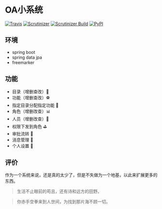 # OA小系统
[![Travis](https://img.shields.io/travis/rust-lang/rust.svg)]()
[![Scrutinizer](https://img.shields.io/scrutinizer/g/filp/whoops.svg)]()
[![Scrutinizer Build](https://img.shields.io/scrutinizer/build/g/filp/whoops.svg)]()
[![PyPI](https://img.shields.io/pypi/dm/Django.svg)]()
## 环境
+ spring boot
+ spring data jpa
+ freemarker

## 功能
+ 目录（增删查改）:pushpin:
+ 功能（增删查改）:soccer:
+ 指定目录分配指定功能 :pencil:
+ 角色（增删改查）:bar_chart:
+ 人员（增删改查）:name_badge:
+ 权限下发到角色 :golf:
+ 审批流转 :dart:
+ 消息管理 :bicyclist:
+ 个人设置 :briefcase:

## 评价
作为一个系统来说，还是真的太少了，但是不失做为一个地基，以此来扩展更多的东西。

> 生活不止眼前的苟且，还有诗和远方的田野。

> 你赤手空拳来到人世间，为找到那片海不顾一切。

